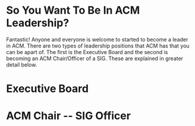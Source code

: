 # So You Want To Be In ACM Leadership? 

Fantastic! Anyone and everyone is welcome to started to become a leader in ACM. There are two types of leadership positions that ACM has that you can be apart of. The first is the Executive Board and the second is becoming an ACM Chair/Officer of a SIG. These are explained in greater detail below. 

# Executive Board 



# ACM Chair -- SIG Officer 